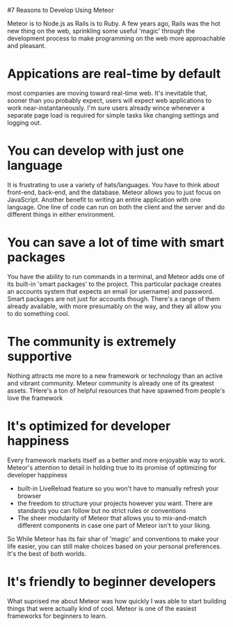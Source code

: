 #7 Reasons to Develop Using Meteor

Meteor is to Node.js as Rails is to Ruby. A few years ago, Rails was the hot new thing on the web, sprinkling some useful 'magic' through the development process to make programming on the web more approachable and pleasant. 

# Appications are real-time by default

most companies are moving toward real-time web. It's inevitable that, sooner than you probably expect, users will expect web applications to work near-instantaneously. I'm sure users already wince whenever a separate page load is required for simple tasks like changing settings and logging out. 

# You can develop with just one language

It is frustrating to use a variety of hats/languages. You have to think about front-end, back-end, and the database. Meteor allows you to just focus on JavaScript. 
Another benefit to writing an entire application with one language. One line of code can run on both the client and the server and do different things in either environment. 

# You can save a lot of time with smart packages

You have the ability to run commands in a terminal, and Meteor adds one of its built-in 'smart packages' to the project. This particular package creates an accounts system that expects an email (or username) and password. Smart packages are not just for accounts though. There's a range of them already available, with more presumably on the way, and they all allow you to do something cool. 

# The community is extremely supportive

Nothing attracts me more to a new framework or technology than an active and vibrant community. Meteor community is already one of its greatest assets. THere's a ton of helpful resources that have spawned from people's love the framework

# It's optimized for developer happiness

Every framework markets itself as a better and more enjoyable way to work. Meteor's attention to detail in holding true to its promise of optimizing for developer happiness
  -  built-in LiveReload feature so you won't have to manually refresh your browser
  - the freedom to structure your projects however you want. There are standards you can follow but no strict rules or conventions
  - The sheer modularity of Meteor that allows you to mix-and-match different components in case one part of Meteor isn't to your liking. 

So While Meteor has its fair shar of 'magic' and conventions to make your life easier, you can still make choices based on your personal preferences. It's the best of both worlds. 

# It's friendly to beginner developers

What suprised me about Meteor was how quickly I was able to start building things that were actually kind of cool. Meteor is one of the easiest frameworks for beginners to learn. 













